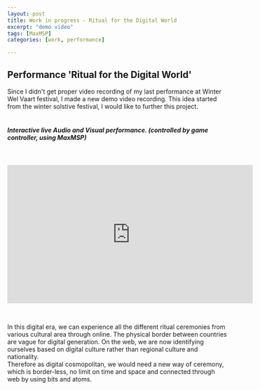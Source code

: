 ```yaml
---
layout: post
title: Work in progress - Ritual for the Digital World
excerpt: "demo video"
tags: [MaxMSP]
categories: [work, performance]

---
```


## Performance 'Ritual for the Digital World'

Since I didn't get proper video recording of my last performance at Winter Wel Vaart festival, I made a new demo video recording.
This idea started from the winter solstive festival, I would like to further this project.
<br><br>

##### Interactive live Audio and Visual performance. (controlled by game controller, using MaxMSP)

<br>
<p align="center">
<iframe width="560" height="315" src="https://www.youtube.com/embed/9fbskfQUqmQ" frameborder="0" allow="accelerometer; autoplay; encrypted-media; gyroscope; picture-in-picture" allowfullscreen></iframe>
</p>
<br>

In this digital era, we can experience all the different ritual ceremonies from various cultural area through online. The physical border between countries are vague for digital generation. On the web, we are now identifying ourselves based on digital culture rather than regional culture and nationality.
<br>
Therefore as digital cosmopolitan, we would need a new way of ceremony, which is border-less, no limit on time and space and connected through web by using bits and atoms.

<br><br><br>
